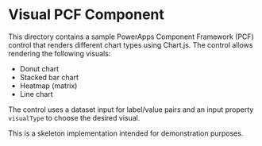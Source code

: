 # Visual PCF Component

This directory contains a sample PowerApps Component Framework (PCF) control that renders different chart types using Chart.js. The control allows rendering the following visuals:

- Donut chart
- Stacked bar chart
- Heatmap (matrix)
- Line chart

The control uses a dataset input for label/value pairs and an input property `visualType` to choose the desired visual.

This is a skeleton implementation intended for demonstration purposes.

